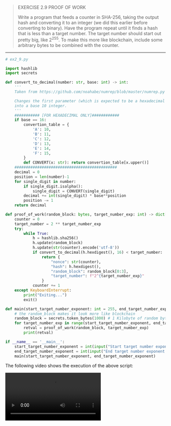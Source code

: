 > EXERCISE 2.9 PROOF OF WORK 
> 
> Write a program that feeds a counter in SHA-256, taking the output hash
> and converting it to an integer (we did this earlier before converting
> to binary). Have the program repeat until it finds a hash that is less
> than a target number. The target number should start out pretty big, like 
> $2^{255}$. To make this more like blockchain, include some arbitrary bytes to be 
> combined with the counter. 

--------------------------------

```python
# ex2_9.py

import hashlib
import secrets

def convert_to_decimal(number: str, base: int) -> int:
    '''
    Taken from https://github.com/noahabe/numrep/blob/master/numrep.py

    Changes the first parameter (which is expected to be a hexadecimal number)
    into a base 10 integer. 
    '''
    ########### [FOR HEXADECIMAL ONLY]############
    if base == 16:
        convertion_table = {
            'A': 10,
            'B': 11,
            'C': 12,
            'D': 13,
            'E': 14,
            'F': 15,
        }
        def CONVERT(x: str): return convertion_table[x.upper()]
    #############################################
    decimal = 0
    position = len(number)-1
    for single_digit in number:
        if single_digit.isalpha():
            single_digit = CONVERT(single_digit)
        decimal += int(single_digit) * base**position
        position -= 1
    return decimal

def proof_of_work(random_block: bytes, target_number_exp: int) -> dict[str, str | bytes]:
    counter = 0
    target_number = 2 ** target_number_exp
    try: 
        while True: 
            h = hashlib.sha256()
            h.update(random_block)
            h.update(str(counter).encode('utf-8'))
            if convert_to_decimal(h.hexdigest(), 16) < target_number: 
                return {
                    "nonce": str(counter), 
                    "hash": h.hexdigest(),
                    "random_block": random_block[0:3], 
                    "target_number": f"2^{target_number_exp}"
                }
            counter += 1 
    except KeyboardInterrupt: 
        print("Exiting...")
        exit()

def main(start_target_number_exponent: int = 255, end_target_number_exponent: int = 250):
    # the random_block makes it look more like blockchain
    random_block = secrets.token_bytes(1000) # 1 Kilobyte of random bytes.
    for target_number_exp in range(start_target_number_exponent, end_target_number_exponent, -1): 
        retval = proof_of_work(random_block, target_number_exp)
        print(retval)

if __name__ == '__main__':
    start_target_number_exponent = int(input("Start target number exponent: "))
    end_target_number_exponent = int(input("End target number exponent: "))
    main(start_target_number_exponent, end_target_number_exponent)
```

The following video shows the execution of the above script: 

<video src="ex2.9_vid1.mp4">